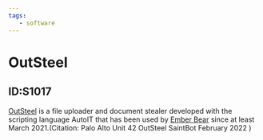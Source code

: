 ```yaml
---
tags:
   - software
---
```

# OutSteel
## ID:S1017
[OutSteel](/mitre/software/S1017) is a file uploader and document stealer developed with the scripting language AutoIT that has been used by [Ember Bear](/mitre/groups/G1003) since at least March 2021.(Citation: Palo Alto Unit 42 OutSteel SaintBot February 2022 )
